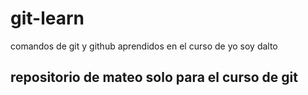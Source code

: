 # git-learn
comandos de git y github aprendidos en el curso de yo soy dalto
## repositorio de mateo solo para el curso de git
